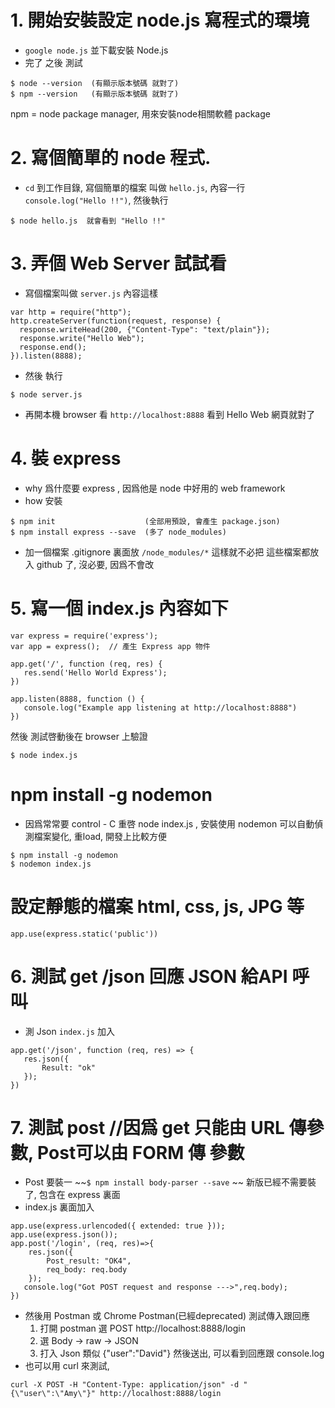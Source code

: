 # 1. 開始安裝設定 node.js 寫程式的環境

- `google node.js` 並下載安裝 Node.js
- 完了 之後 測試  
```
$ node --version  (有顯示版本號碼 就對了)
$ npm --version   (有顯示版本號碼 就對了)
```
  npm = node package manager, 用來安裝node相關軟體 package

# 2. 寫個簡單的 node 程式. 
- `cd` 到工作目錄, 寫個簡單的檔案 叫做 `hello.js`, 內容一行 `console.log("Hello !!")`, 然後執行 
```
$ node hello.js  就會看到 "Hello !!"
```

# 3. 弄個 Web Server 試試看
- 寫個檔案叫做 `server.js` 內容這樣
```
var http = require("http");
http.createServer(function(request, response) {
  response.writeHead(200, {"Content-Type": "text/plain"});
  response.write("Hello Web");
  response.end();
}).listen(8888);
```
- 然後 執行
```
$ node server.js
```
- 再開本機 browser 看 `http://localhost:8888` 看到 Hello Web 網頁就對了

# 4. 裝 express
- why 爲什麼要 express , 因爲他是 node 中好用的 web framework
- how 安裝 
``` 
$ npm init                    (全部用預設, 會產生 package.json)
$ npm install express --save  (多了 node_modules)
``` 
- 加一個檔案 .gitignore 裏面放 `/node_modules/*` 這樣就不必把 這些檔案都放入 github 了, 沒必要, 因爲不會改

# 5. 寫一個 index.js  內容如下
```
var express = require('express');
var app = express();  // 產生 Express app 物件 
 
app.get('/', function (req, res) {
   res.send('Hello World Express');
})
 
app.listen(8888, function () {
   console.log("Example app listening at http://localhost:8888")
})
```
然後 測試啓動後在 browser 上驗證
```
$ node index.js
``` 

# npm install -g nodemon
- 因爲常常要 control - C 重啓 node index.js , 安裝使用 nodemon 可以自動偵測檔案變化, 重load, 開發上比較方便
```
$ npm install -g nodemon
$ nodemon index.js
```
# 設定靜態的檔案  html, css, js, JPG 等
```
app.use(express.static('public'))
```

# 6. 測試 get /json  回應 JSON 給API 呼叫
- 測 Json `index.js` 加入
```
app.get('/json', function (req, res) => {
   res.json({
       Result: "ok"
   });
})
```

# 7. 測試 post  //因爲 get 只能由 URL 傳參數, Post可以由 FORM 傳 參數
- Post 要裝一 ~~`$ npm install body-parser --save` ~~ 新版已經不需要裝了, 包含在 express 裏面
- index.js 裏面加入
```
app.use(express.urlencoded({ extended: true }));
app.use(express.json());
app.post('/login', (req, res)=>{   
    res.json({
        Post_result: "OK4",
        req_body: req.body
    });
   console.log("Got POST request and response --->",req.body);   
})
```
- 然後用 Postman 或 Chrome Postman(已經deprecated) 測試傳入跟回應
  1. 打開 postman 選 POST  http://localhost:8888/login
  2. 選 Body -> raw -> JSON
  3. 打入 Json 類似  {"user":"David"} 然後送出, 可以看到回應跟 console.log
- 也可以用 curl 來測試, 
```
curl -X POST -H "Content-Type: application/json" -d "{\"user\":\"Amy\"}" http://localhost:8888/login
```